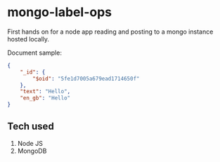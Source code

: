 # mongo-label-ops
First hands on for a node app reading and posting to a mongo instance hosted locally.

Document sample:
```json
{
    "_id": {
        "$oid": "5fe1d7005a679ead1714650f"
    },
    "text": "Hello",
    "en_gb": "Hello"
}
```
## Tech used
1. Node JS
2. MongoDB
